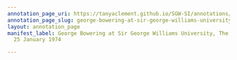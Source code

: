 ```yaml
---
annotation_page_uri: https://tanyaclement.github.io/SGW-SI/annotations/george-bowering-at-sir-george-williams-university-the-poetry-series-25-january-1974-canvas-1-george-bowering-.json
annotation_page_slug: george-bowering-at-sir-george-williams-university-the-poetry-series-25-january-1974-canvas-1-george-bowering-
layout: annotation_page
manifest_label: George Bowering at Sir George Williams University, The Poetry Series,
  25 January 1974

---
```

